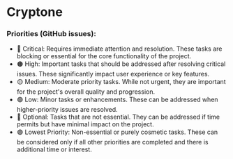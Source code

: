 # Cryptone
### Priorities (GitHub issues):
- 🔴 Critical: Requires immediate attention and resolution. These tasks are blocking or essential for the core functionality of the project.
- 🟠 High: Important tasks that should be addressed after resolving critical issues. These significantly impact user experience or key features.
- 🟡 Medium: Moderate priority tasks. While not urgent, they are important for the project's overall quality and progression.
- 🟢 Low: Minor tasks or enhancements. These can be addressed when higher-priority issues are resolved.
- 🔵 Optional: Tasks that are not essential. They can be addressed if time permits but have minimal impact on the project.
- 🟣 Lowest Priority: Non-essential or purely cosmetic tasks. These can be considered only if all other priorities are completed and there is additional time or interest.
